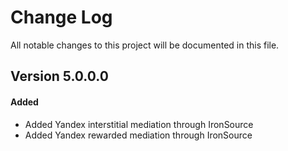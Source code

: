 # Change Log
All notable changes to this project will be documented in this file.

## Version 5.0.0.0

#### Added
* Added Yandex interstitial mediation through IronSource
* Added Yandex rewarded mediation through IronSource
